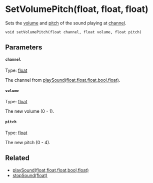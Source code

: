 

# SetVolumePitch(float, float, float)

Sets the [volume](#volume) and [pitch](#pitch) of the sound playing at [channel](#channel).

```
void setVolumePitch(float channel, float volume, float pitch)
```

## Parameters

#### `channel`
Type: [float](/MdDocs/Types/Float.md)

The channel from [playSound(float,float,float,bool,float)](/MdDocs/Functions/PlaySound.float.float.float.bool.float.md).

#### `volume`
Type: [float](/MdDocs/Types/Float.md)

The new volume (0 - 1).

#### `pitch`
Type: [float](/MdDocs/Types/Float.md)

The new pitch (0 - 4).

## Related

 - [playSound(float,float,float,bool,float)](/MdDocs/Functions/PlaySound.float.float.float.bool.float.md)
 - [stopSound(float)](/MdDocs/Functions/StopSound.float.md)


